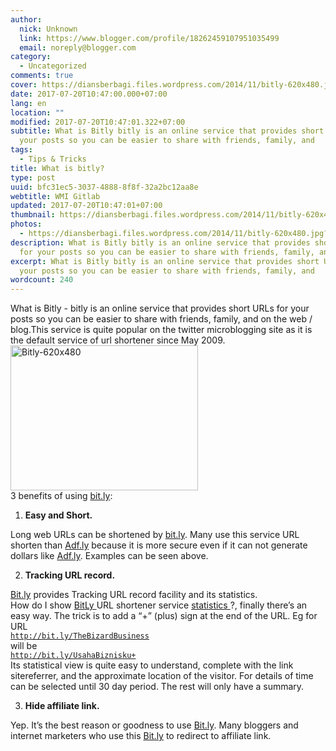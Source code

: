 ```yaml
---
author:
  nick: Unknown
  link: https://www.blogger.com/profile/18262459107951035499
  email: noreply@blogger.com
category:
  - Uncategorized
comments: true
cover: https://diansberbagi.files.wordpress.com/2014/11/bitly-620x480.jpg?w=300&h=232
date: 2017-07-20T10:47:00.000+07:00
lang: en
location: ""
modified: 2017-07-20T10:47:01.322+07:00
subtitle: What is Bitly bitly is an online service that provides short URLs for
  your posts so you can be easier to share with friends, family, and
tags:
  - Tips & Tricks
title: What is bitly?
type: post
uuid: bfc31ec5-3037-4888-8f8f-32a2bc12aa8e
webtitle: WMI Gitlab
updated: 2017-07-20T10:47:01+07:00
thumbnail: https://diansberbagi.files.wordpress.com/2014/11/bitly-620x480.jpg?w=300&h=232
photos:
  - https://diansberbagi.files.wordpress.com/2014/11/bitly-620x480.jpg?w=300&h=232
description: What is Bitly bitly is an online service that provides short URLs
  for your posts so you can be easier to share with friends, family, and
excerpt: What is Bitly bitly is an online service that provides short URLs for
  your posts so you can be easier to share with friends, family, and
wordcount: 240
---
```


<p>What is Bitly - bitly is an online service that provides short URLs for your posts so you can be easier to share with friends, family, and on the web / blog.This service is quite popular on the twitter microblogging site as it is the default service of url shortener since May 2009.<br><a href="https://diansberbagi.files.wordpress.com/2014/11/bitly-620x480.jpg" rel="noopener noreferer nofollow"> <img alt="Bitly-620x480" height="232" src="https://diansberbagi.files.wordpress.com/2014/11/bitly-620x480.jpg?w=300&amp;h=232" width="300"> </a><br>3 benefits of using <a href="http://bit.ly">bit.ly</a>:<br><ol><li> <strong>Easy and Short.</strong> </li></ol>Long web URLs can be shortened by <a href="http://bit.ly">bit.ly</a>. Many use this service URL shorten than <a href="http://Adf.ly">Adf.ly</a> because it is more secure even if it can not generate dollars like <a href="http://Adf.ly">Adf.ly</a>. Examples can be seen above.<br><ol start="2"><li> <strong>Tracking URL record.</strong> </li></ol><a href="http://Bit.ly">Bit.ly</a> provides Tracking URL record facility and its statistics. <br>How do I show <a href="https://translate.googleusercontent.com/translate_c?depth=1&amp;nv=1&amp;rurl=translate.google.com&amp;sl=id&amp;sp=nmt4&amp;tl=en&amp;u=http://bitly.com/&amp;usg=ALkJrhiIAPL_dQlidZoZU6lXCVM2YagZpA" rel="noopener noreferer nofollow"> BitLy </a> URL shortener service <a href="https://translate.googleusercontent.com/translate_c?depth=1&amp;nv=1&amp;rurl=translate.google.com&amp;sl=id&amp;sp=nmt4&amp;tl=en&amp;u=http://bitly.com/&amp;usg=ALkJrhiIAPL_dQlidZoZU6lXCVM2YagZpA" rel="noopener noreferer nofollow"> statistics </a> ?, finally there’s an easy way. The trick is to add a “+” (plus) sign at the end of the URL. Eg for URL<br><code><a href="http://bit.ly/TheBizardBusiness">http://bit.ly/TheBizardBusiness</a></code><br>will be<br><code><a href="http://bit.ly/UsahaBiznisku+">http://bit.ly/UsahaBiznisku+</a></code><br>Its statistical view is quite easy to understand, complete with the link sitereferrer, and the approximate location of the visitor. For details of time can be selected until 30 day period. The rest will only have a summary.<br><ol start="3"><li> <strong>Hide affiliate link.</strong> </li></ol>Yep. It’s the best reason or goodness to use <a href="http://Bit.ly">Bit.ly</a>. Many bloggers and internet marketers who use this <a href="http://Bit.ly">Bit.ly</a> to redirect to affiliate link.</p>
